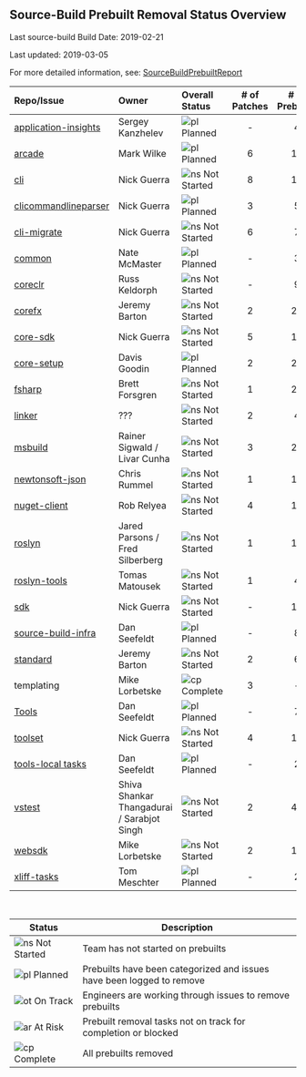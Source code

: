 ## Source-Build Prebuilt Removal Status Overview

Last source-build Build Date: 2019-02-21

Last updated: 2019-03-05

For more detailed information, see: [SourceBuildPrebuiltReport](https://msit.powerbi.com/groups/dc6359c5-e96a-44ce-9d86-0af7fab1c15e/dashboards/73f852d5-4ca7-45d7-8e5c-977c2da3b11c/reports/64e989dd-8072-4d84-8268-140bde0cbc7d/ReportSection4ba78a029c61708d6808)

| Repo/Issue | Owner | Overall Status | # of Patches | # of Prebuilts | Comments |
| :--- | :--- | :--- |  :---: | :---: | --- |
| [application-insights][900] | Sergey Kanzhelev | ![pl] Planned | - | 4 |
| [arcade][970] | Mark Wilke | ![pl] Planned | 6 | 15 |
| [cli][880] | Nick Guerra | ![ns] Not Started | 8 | 19 |
| [clicommandlineparser][976] | Nick Guerra | ![pl] Planned | 3 | 5 |
| [cli-migrate][881] | Nick Guerra | ![ns] Not Started | 6 | 7 |
| [common][882] | Nate McMaster | ![pl] Planned | - |3 |
| [coreclr][883] | Russ Keldorph | ![ns] Not Started | - | 9 |
| [corefx][884] | Jeremy Barton | ![ns] Not Started | 2 | 24 |
| [core-sdk][972] | Nick Guerra | ![ns] Not Started | 5 | 11 |
| [core-setup][885] | Davis Goodin | ![pl] Planned | 2 | 25 |
| [fsharp][886] | Brett Forsgren | ![ns] Not Started | 1 | 23 |
| [linker][887] | ??? | ![ns] Not Started | 2 | 4 |
| [msbuild][888] | Rainer Sigwald / Livar Cunha | ![ns] Not Started | 3 | 23 |
| [newtonsoft-json][889] | Chris Rummel | ![ns] Not Started | 1 | 14 |
| [nuget-client][890] | Rob Relyea | ![ns] Not Started | 4 | 10 |
| [roslyn][891] | Jared Parsons / Fred Silberberg | ![ns] Not Started | 1 | 18 |
| [roslyn-tools][892] | Tomas Matousek | ![ns] Not Started | 1 | 4 |
| [sdk][893] | Nick Guerra | ![ns] Not Started | - | 10 |
| [source-build-infra][975] | Dan Seefeldt | ![pl] Planned | - | 8 |
| [standard][894] | Jeremy Barton | ![ns] Not Started | 2 | 6 |
| templating | Mike Lorbetske | ![cp] Complete | 3 | - |
| [Tools][974] | Dan Seefeldt | ![pl] Planned | - | 7 |
| [toolset][973] | Nick Guerra | ![ns] Not Started | 4 | 12 |
| [tools-local tasks][971] | Dan Seefeldt | ![pl] Planned | - | 2 |
| [vstest][896] | Shiva Shankar Thangadurai / Sarabjot Singh | ![ns] Not Started | 2 | 41 |
| [websdk][897] | Mike Lorbetske | ![ns] Not Started | 2 | 10 |
| [xliff-tasks][899] | Tom Meschter | ![pl] Planned | - | 2 |

<br/>

| Status   | Description |
| -------- | ----------- |
| ![ns] Not Started | Team has not started on prebuilts |
| ![pl] Planned | Prebuilts have been categorized and issues have been logged to remove |
| ![ot] On Track | Engineers are working through issues to remove prebuilts |
| ![ar] At Risk  | Prebuilt removal tasks not on track for completion or blocked |
| ![cp] Complete | All prebuilts removed |

[ns]: https://img.icons8.com/office/16/000000/medium-risk.png
[pl]: https://img.icons8.com/office/16/000000/gantt-chart.png
[ot]: https://img.icons8.com/office/16/000000/gps-device.png
[ar]: https://img.icons8.com/office/16/000000/high-risk.png
[cp]: https://img.icons8.com/office/16/000000/checked.png

[startOfIssuesList]: https://dummy
[900]: https://github.com/dotnet/source-build/issues/900
[970]: https://github.com/dotnet/source-build/issues/970
[880]: https://github.com/dotnet/source-build/issues/880
[881]: https://github.com/dotnet/source-build/issues/881
[976]: https://github.com/dotnet/source-build/issues/976
[882]: https://github.com/dotnet/source-build/issues/882
[883]: https://github.com/dotnet/source-build/issues/883
[884]: https://github.com/dotnet/source-build/issues/884
[972]: https://github.com/dotnet/source-build/issues/972
[885]: https://github.com/dotnet/source-build/issues/885
[886]: https://github.com/dotnet/source-build/issues/886
[887]: https://github.com/dotnet/source-build/issues/887
[888]: https://github.com/dotnet/source-build/issues/888
[889]: https://github.com/dotnet/source-build/issues/889
[890]: https://github.com/dotnet/source-build/issues/890
[891]: https://github.com/dotnet/source-build/issues/891
[892]: https://github.com/dotnet/source-build/issues/892
[893]: https://github.com/dotnet/source-build/issues/893
[894]: https://github.com/dotnet/source-build/issues/894
[975]: https://github.com/dotnet/source-build/issues/975
[971]: https://github.com/dotnet/source-build/issues/971
[973]: https://github.com/dotnet/source-build/issues/973
[974]: https://github.com/dotnet/source-build/issues/974
[896]: https://github.com/dotnet/source-build/issues/896
[897]: https://github.com/dotnet/source-build/issues/897
[899]: https://github.com/dotnet/source-build/issues/899
